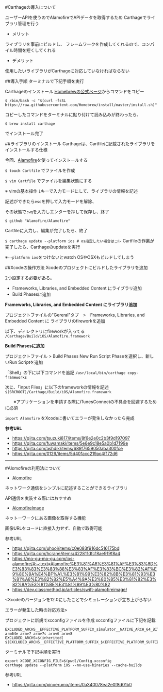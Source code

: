 #Carthageの導入について

ユーザーAPIを使うのでAlamofireでAPIデータを取得するため
Carthageでライブラリ管理を行う

- メリット

ライブラリを事前にビルドし、
フレームワークを作成してくれるので、コンパイル時間を短くしてくれる

- デメリット

使用したいライブラリがCarthageに対応していなければならない


##導入手順
ターミナルで下記手順を実行

Carthageのインストール
[Homebrewの公式ページ](https://brew.sh/)からコマンドをコピー

` $ /bin/bash -c "$(curl -fsSL https://raw.githubusercontent.com/Homebrew/install/master/install.sh)" `

コピーしたコマンドをターミナルに貼り付けて読み込みが終わったら、

`$ brew install carthage`

でインストール完了

##ライブラリのインストール
Carthageは、Cartfileに記載されたライブラリをインストールする仕様

今回、[Alamofire](https://github.com/Alamofire/Alamofire)を使ってインストールする

`$ touch Cartfile`
でファイルを作成

`$ vim Cartfile`
でファイルを編集状態にする

※ vimの基本操作
`i`キーで入力モードにして、ライブラリの情報を記述

記述ができたら`esc`を押して入力モードを解除、

その状態で`:wq`を入力しエンターを押して保存し、終了

`$ github "Alamofire/Alamofire"`

Cartfileに入力し、編集が完了したら、終了

`$ carthage update --platform ios # os指定したい場合はコレ`
Cartfileの作業が完了したら、Carthageのupdateを実行

※`--platform ios`をつけないとwatch OSやOSXもビルドしてしまう

##Xcodeの操作方法
Xcodeのプロジェクトにビルドしたライブラリを追加

2つ設定する必要がある。

- Frameworks, Libraries, and Embedded Content  にライブラリ追加
- Build Phasesに追加

__Frameworks, Libraries, and Embedded Content  にライブラリ追加__

プロジェクトファイルの"Gereral"タブ　>　Frameworks, Libraries, and Embedded Content  に
ライブラリのfireworkを追加

以下、ディレクトリにfireworkが入ってる
`/Carthage/Build/iOS/Alamofire.framework`

__Build Phasesに追加__

プロジェクトファイル > Build Phases
New Run Script Phaseを選択し、新しいRun Scriptを追加

「Shell」の下に以下コマンドを追記
`/usr/local/bin/carthage copy-frameworks`

次に、「input Files」に以下のframeworkの情報を記述
`$(SRCROOT)/Carthage/Build/iOS/Alamofire.framework`

　　※アプリケーションを申請する際にiTunesConnectの不具合を回避するために必須

`import Alamofire`
をXcodeに書いてエラーが発生しなかったら完成


**参考URL**

- https://qiita.com/tsuzuki817/items/8f6e2e0c2b3f9d197097
- https://qiita.com/fuwamaki/items/5e6e9c18e5a0b1d7199e
- https://qiita.com/ashdik/items/689f7659050aba300fce
- https://qiita.com/0126/items/5d401acc219ac4f172d6	

***

#Alomofireの利用法について

- [Alomofire](https://github.com/Alamofire/Alamofire)

ネットワーク通信をシンプルに記述することができるライブラリ

API通信を実装する際にはおすすめ

- [AlomofireImage](https://github.com/Alamofire/AlamofireImage)

ネットーワークにある画像を取得する機能

画像URLをコードに直接入力せず、自動で取得可能

参考URL

- https://qiita.com/uhooi/items/c0e083f916dc516175bd
- https://qiita.com/hcrane/items/422811dfc18ae919f8a4
- https://mo-gu-mo-gu.com/ios-alamofire/#:~:text=Alamofire%E3%81%A8%E3%81%AF%E3%83%8D%E3%83%83%E3%83%88%E3%83%AF%E3%83%BC%E3%82%AF%E9%80%9A%E4%BF%A1,%E3%81%99%E3%82%8B%E3%81%93%E3%81%A8%E3%82%82%E5%A4%9A%E3%80%85%E3%81%82%E3%82%8A%E3%81%BE%E3%81%99%E3%80%82
- https://dev.classmethod.jp/articles/swift-alamofireimage/



<Xcodeのバージョンを12.0にしたことでシミュレーションが立ち上がらない

エラーが発生した時の対応方法>

プロジェクトに新規でxcconfigファイルを作成
xcconfigファイルに下記を記載

```
EXCLUDED_ARCHS__EFFECTIVE_PLATFORM_SUFFIX_simulator__NATIVE_ARCH_64_BIT_x86_64=arm64 arm64e armv7 armv7s armv6 armv8
EXCLUDED_ARCHS=$(inherited) $(EXCLUDED_ARCHS__EFFECTIVE_PLATFORM_SUFFIX_$(EFFECTIVE_PLATFORM_SUFFIX)__NATIVE_ARCH_64_BIT_$(NATIVE_ARCH_64_BIT))
```

ターミナルで下記手順を実行
```
export XCODE_XCCONFIG_FILE=$(pwd)/Config.xcconfig
carthage update --platform iOS --no-use-binaries --cache-builds
```


参考URL

- https://qiita.com/pinoerumo/items/0a340078ea2e0f8d01b0
